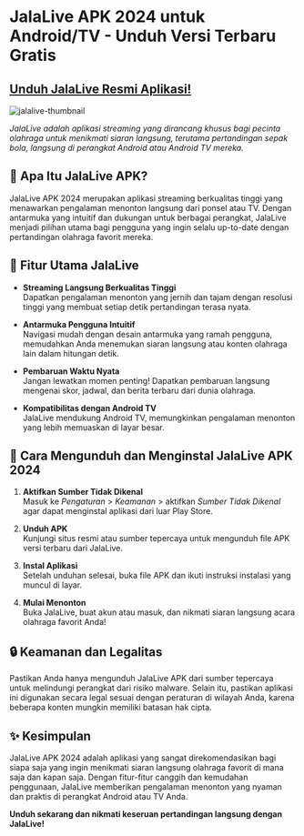 # JalaLive APK 2024 untuk Android/TV - Unduh Versi Terbaru Gratis

## [Unduh JalaLive Resmi Aplikasi!](https://tinyurl.com/uxshvpfx)

![jalalive-thumbnail](https://github.com/user-attachments/assets/836b199f-5f30-410f-9fc9-b17a818b5710)


*JalaLive adalah aplikasi streaming yang dirancang khusus bagi pecinta olahraga untuk menikmati siaran langsung, terutama pertandingan sepak bola, langsung di perangkat Android atau Android TV mereka.*

## 🎥 Apa Itu JalaLive APK?

JalaLive APK 2024 merupakan aplikasi streaming berkualitas tinggi yang menawarkan pengalaman menonton langsung dari ponsel atau TV. Dengan antarmuka yang intuitif dan dukungan untuk berbagai perangkat, JalaLive menjadi pilihan utama bagi pengguna yang ingin selalu up-to-date dengan pertandingan olahraga favorit mereka.

## 🌟 Fitur Utama JalaLive

- **Streaming Langsung Berkualitas Tinggi**  
  Dapatkan pengalaman menonton yang jernih dan tajam dengan resolusi tinggi yang membuat setiap detik pertandingan terasa nyata.

- **Antarmuka Pengguna Intuitif**  
  Navigasi mudah dengan desain antarmuka yang ramah pengguna, memudahkan Anda menemukan siaran langsung atau konten olahraga lain dalam hitungan detik.

- **Pembaruan Waktu Nyata**  
  Jangan lewatkan momen penting! Dapatkan pembaruan langsung mengenai skor, jadwal, dan berita terbaru dari dunia olahraga.

- **Kompatibilitas dengan Android TV**  
  JalaLive mendukung Android TV, memungkinkan pengalaman menonton yang lebih memuaskan di layar besar.

## 🔽 Cara Mengunduh dan Menginstal JalaLive APK 2024

1. **Aktifkan Sumber Tidak Dikenal**  
   Masuk ke *Pengaturan* > *Keamanan* > aktifkan *Sumber Tidak Dikenal* agar dapat menginstal aplikasi dari luar Play Store.

2. **Unduh APK**  
   Kunjungi situs resmi atau sumber tepercaya untuk mengunduh file APK versi terbaru dari JalaLive.

3. **Instal Aplikasi**  
   Setelah unduhan selesai, buka file APK dan ikuti instruksi instalasi yang muncul di layar.

4. **Mulai Menonton**  
   Buka JalaLive, buat akun atau masuk, dan nikmati siaran langsung acara olahraga favorit Anda!

## 🔒 Keamanan dan Legalitas

Pastikan Anda hanya mengunduh JalaLive APK dari sumber tepercaya untuk melindungi perangkat dari risiko malware. Selain itu, pastikan aplikasi ini digunakan secara legal sesuai dengan peraturan di wilayah Anda, karena beberapa konten mungkin memiliki batasan hak cipta.

## ✨ Kesimpulan

JalaLive APK 2024 adalah aplikasi yang sangat direkomendasikan bagi siapa saja yang ingin menikmati siaran langsung olahraga favorit di mana saja dan kapan saja. Dengan fitur-fitur canggih dan kemudahan penggunaan, JalaLive memberikan pengalaman menonton yang nyaman dan praktis di perangkat Android atau TV Anda.

**Unduh sekarang dan nikmati keseruan pertandingan langsung dengan JalaLive!**

